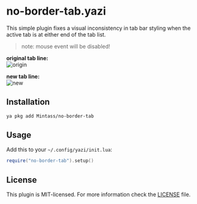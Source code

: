 # no-border-tab.yazi

This simple plugin fixes a visual inconsistency in tab bar styling when the active tab is at either end of the tab list.
> note: mouse event will be disabled!

**original tab line:**  
![origin](https://github.com/user-attachments/assets/d71dca24-0858-4245-9d4e-2d8f02ea248f)

**new tab line:**  
![new](https://github.com/user-attachments/assets/752c0bb1-de07-430b-a3ed-94d68057bc1f)

## Installation

```sh
ya pkg add Mintass/no-border-tab
```

## Usage

Add this to your `~/.config/yazi/init.lua`:

```lua
require("no-border-tab").setup()
```

## License

This plugin is MIT-licensed. For more information check the [LICENSE](LICENSE) file.